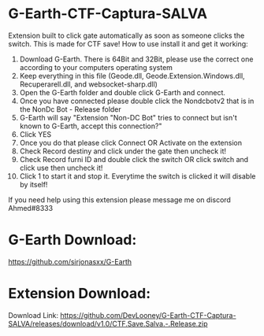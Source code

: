 # G-Earth-CTF-Captura-SALVA
Extension built to click gate automatically as soon as someone clicks the switch. This is made for CTF save! How to use install it and get it working:

1. Download G-Earth. There is 64Bit and 32Bit, please use the correct one according to your computers operating system
2. Keep everything in this file (Geode.dll, Geode.Extension.Windows.dll, Recuperarell.dll, and websocket-sharp.dll)
3. Open the G-Earth folder and double click G-Earth and connect.
4. Once you have connected please double click the Nondcbotv2 that is in the NonDc Bot - Release folder
5. G-Earth will say "Extension "Non-DC Bot" tries to connect but isn't known to G-Earth, accept this connection?"
6. Click YES
7. Once you do that please click Connect OR Activate on the extension
8. Check Record destiny and click under the gate then uncheck it!
9. Check Record furni ID and double click the switch OR click switch and click use then uncheck it!
10. Click 1 to start it and stop it. Everytime the switch is clicked it will disable by itself!

If you need help using this extension please message me on discord Ahmed#8333

# G-Earth Download:

https://github.com/sirjonasxx/G-Earth

# Extension Download:

Download Link: https://github.com/DevLooney/G-Earth-CTF-Captura-SALVA/releases/download/v1.0/CTF.Save.Salva.-.Release.zip
